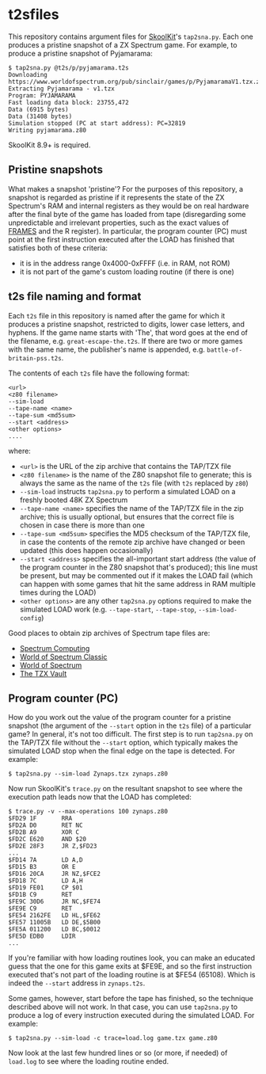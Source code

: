 t2sfiles
========

This repository contains argument files for
[SkoolKit](https://github.com/skoolkid/skoolkit)'s `tap2sna.py`. Each one
produces a pristine snapshot of a ZX Spectrum game. For example, to produce a
pristine snapshot of Pyjamarama:

    $ tap2sna.py @t2s/p/pyjamarama.t2s
    Downloading https://www.worldofspectrum.org/pub/sinclair/games/p/PyjamaramaV1.tzx.zip
    Extracting Pyjamarama - v1.tzx
    Program: PYJAMARAMA
    Fast loading data block: 23755,472
    Data (6915 bytes)
    Data (31408 bytes)
    Simulation stopped (PC at start address): PC=32819
    Writing pyjamarama.z80

SkoolKit 8.9+ is required.

Pristine snapshots
------------------

What makes a snapshot 'pristine'? For the purposes of this repository, a
snapshot is regarded as pristine if it represents the state of the ZX
Spectrum's RAM and internal registers as they would be on real hardware after
the final byte of the game has loaded from tape (disregarding some
unpredictable and irrelevant properties, such as the exact values of
[FRAMES](https://skoolkid.github.io/rom/asm/5C78.html) and the R register).
In particular, the program counter (PC) must point at the first instruction
executed after the LOAD has finished that satisfies both of these criteria:

* it is in the address range 0x4000-0xFFFF (i.e. in RAM, not ROM)
* it is not part of the game's custom loading routine (if there is one)

t2s file naming and format
--------------------------

Each `t2s` file in this repository is named after the game for which it
produces a pristine snapshot, restricted to digits, lower case letters, and
hyphens. If the game name starts with 'The', that word goes at the end of the
filename, e.g. `great-escape-the.t2s`. If there are two or more games with the
same name, the publisher's name is appended, e.g. `battle-of-britain-pss.t2s`.

The contents of each `t2s` file have the following format:

    <url>
    <z80 filename>
    --sim-load
    --tape-name <name>
    --tape-sum <md5sum>
    --start <address>
    <other options>
    ....

where:

* `<url>` is the URL of the zip archive that contains the TAP/TZX file
* `<z80 filename>` is the name of the Z80 snapshot file to generate; this is
  always the same as the name of the `t2s` file (with `t2s` replaced by `z80`)
* `--sim-load` instructs `tap2sna.py` to perform a simulated LOAD on a freshly
  booted 48K ZX Spectrum
* `--tape-name <name>` specifies the name of the TAP/TZX file in the zip
  archive; this is usually optional, but ensures that the correct file is
  chosen in case there is more than one
* `--tape-sum <md5sum>` specifies the MD5 checksum of the TAP/TZX file, in case
  the contents of the remote zip archive have changed or been updated (this
  does happen occasionally)
* `--start <address>` specifies the all-important start address (the value of
  the program counter in the Z80 snapshot that's produced); this line must
  be present, but may be commented out if it makes the LOAD fail (which can
  happen with some games that hit the same address in RAM multiple times during
  the LOAD)
* `<other options>` are any other `tap2sna.py` options required to make the
  simulated LOAD work (e.g. `--tape-start`, `--tape-stop`, `--sim-load-config`)

Good places to obtain zip archives of Spectrum tape files are:

* [Spectrum Computing](https://spectrumcomputing.co.uk/)
* [World of Spectrum Classic](https://worldofspectrum.net/archive/)
* [World of Spectrum](https://worldofspectrum.org/archive)
* [The TZX Vault](https://tzxvault.org/)

Program counter (PC)
--------------------

How do you work out the value of the program counter for a pristine snapshot
(the argument of the `--start` option in the `t2s` file) of a particular game?
In general, it's not too difficult. The first step is to run `tap2sna.py` on
the TAP/TZX file without the `--start` option, which typically makes the
simulated LOAD stop when the final edge on the tape is detected. For example:

    $ tap2sna.py --sim-load Zynaps.tzx zynaps.z80

Now run SkoolKit's `trace.py` on the resultant snapshot to see where the
execution path leads now that the LOAD has completed:

    $ trace.py -v --max-operations 100 zynaps.z80
    $FD29 1F       RRA
    $FD2A D0       RET NC
    $FD2B A9       XOR C
    $FD2C E620     AND $20
    $FD2E 28F3     JR Z,$FD23
    ...
    $FD14 7A       LD A,D
    $FD15 B3       OR E
    $FD16 20CA     JR NZ,$FCE2
    $FD18 7C       LD A,H
    $FD19 FE01     CP $01
    $FD1B C9       RET
    $FE9C 30D6     JR NC,$FE74
    $FE9E C9       RET
    $FE54 2162FE   LD HL,$FE62
    $FE57 11005B   LD DE,$5B00
    $FE5A 011200   LD BC,$0012
    $FE5D EDB0     LDIR
    ...

If you're familiar with how loading routines look, you can make an educated
guess that the one for this game exits at $FE9E, and so the first instruction
executed that's not part of the loading routine is at $FE54 (65108). Which is
indeed the `--start` address in `zynaps.t2s`.

Some games, however, start before the tape has finished, so the technique
described above will not work. In that case, you can use `tap2sna.py` to
produce a log of every instruction executed during the simulated LOAD. For
example:

    $ tap2sna.py --sim-load -c trace=load.log game.tzx game.z80

Now look at the last few hundred lines or so (or more, if needed) of `load.log`
to see where the loading routine ended.
